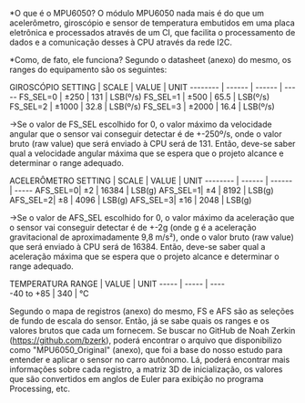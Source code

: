 *O que é o MPU6050?
O módulo MPU6050 nada mais é do que um acelerômetro, giroscópio e sensor de temperatura embutidos em uma placa eletrônica e processados através de um CI, que facilita o processamento de dados e a comunicação desses à CPU através da rede I2C.

*Como, de fato, ele funciona?
Segundo o datasheet (anexo) do mesmo, os ranges do equipamento são os seguintes:

GIROSCÓPIO
SETTING  | SCALE  | VALUE  | UNIT
-------- | ------ | ------ | -----
FS_SEL=0 | ±250	  | 131		 | LSB(º/s)
FS_SEL=1 | ±500 	| 65.5	 | LSB(º/s)
FS_SEL=2 | ±1000	| 32.8	 | LSB(º/s)
FS_SEL=3 | ±2000	| 16.4   | LSB(º/s)

->Se o valor de FS_SEL escolhido for 0, o valor máximo da velocidade angular que o sensor vai conseguir detectar é de +-250º/s, onde o valor bruto (raw value) que será enviado à CPU será de 131. Então, deve-se saber qual a velocidade angular máxima que se espera que o projeto alcance e determinar o range adequado.

ACELERÔMETRO
SETTING  | SCALE  | VALUE  | UNIT
-------- | ------ | ------ | -----
AFS_SEL=0|	 ±2	  | 16384	 | LSB(g)
AFS_SEL=1|	 ±4	  | 8192   | LSB(g)
AFS_SEL=2|	 ±8	  | 4096	 | LSB(g)
AFS_SEL=3|	 ±16	| 2048	 | LSB(g)

->Se o valor de AFS_SEL escolhido for 0, o valor máximo da aceleração que o sensor vai conseguir detectar é de +-2g (onde g é a aceleração gravitacional de aproximadamente 9,8 m/s²), onde o valor bruto (raw value) que será enviado à CPU será de 16384. Então, deve-se saber qual a aceleração máxima que se espera que o projeto alcance e determinar o range adequado.

TEMPERATURA
     RANGE | VALUE | UNIT
     ----- | ----- | ----	
-40 to +85 | 340   | °C

Segundo o mapa de registros (anexo) do mesmo, FS e AFS são as seleções de fundo de escala do sensor. Então, já se sabe quais os ranges e os valores brutos que cada um fornecem.
Se buscar no GitHub de Noah Zerkin (https://github.com/bzerk), poderá encontrar o arquivo que disponibilizo como "MPU6050_Original" (anexo), que foi a base do nosso estudo para entender e aplicar o sensor no carro autônomo. Lá, poderá encontrar mais informações sobre cada registro, a matriz 3D de inicialização, os valores que são convertidos em anglos de Euler para exibição no programa Processing, etc.
